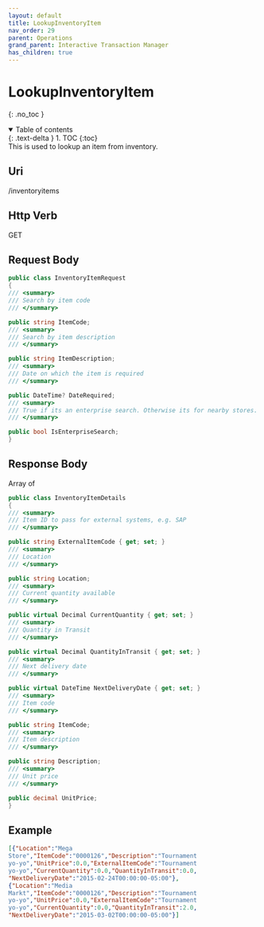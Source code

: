 ```yaml
---
layout: default
title: LookupInventoryItem
nav_order: 29
parent: Operations
grand_parent: Interactive Transaction Manager
has_children: true
---
```

# LookupInventoryItem 
{: .no_toc }
<details open markdown="block">
  <summary>
    Table of contents
  </summary>
  {: .text-delta }
1. TOC
{:toc}
</details>
This is used to lookup an item from inventory.

## Uri
/inventoryitems

## Http Verb
GET

## Request Body
```csharp
public class InventoryItemRequest
{
/// <summary>
/// Search by item code
/// </summary>

public string ItemCode;
/// <summary>
/// Search by item description
/// </summary>

public string ItemDescription;
/// <summary>
/// Date on which the item is required
/// </summary>

public DateTime? DateRequired;
/// <summary>
/// True if its an enterprise search. Otherwise its for nearby stores.
/// </summary>

public bool IsEnterpriseSearch;
}
```
## Response Body
Array of
```csharp
public class InventoryItemDetails
{
/// <summary>
/// Item ID to pass for external systems, e.g. SAP
/// </summary>

public string ExternalItemCode { get; set; }
/// <summary>
/// Location
/// </summary>

public string Location;
/// <summary>
/// Current quantity available
/// </summary>

public virtual Decimal CurrentQuantity { get; set; }
/// <summary>
/// Quantity in Transit
/// </summary>

public virtual Decimal QuantityInTransit { get; set; }
/// <summary>
/// Next delivery date
/// </summary>

public virtual DateTime NextDeliveryDate { get; set; }
/// <summary>
/// Item code
/// </summary>

public string ItemCode;
/// <summary>
/// Item description
/// </summary>

public string Description;
/// <summary>
/// Unit price
/// </summary>

public decimal UnitPrice;
}
```
## Example
```json
[{"Location":"Mega
Store","ItemCode":"0000126","Description":"Tournament
yo-yo","UnitPrice":0.0,"ExternalItemCode":"Tournament
yo-yo","CurrentQuantity":0.0,"QuantityInTransit":0.0,
"NextDeliveryDate":"2015-02-24T00:00:00-05:00"},
{"Location":"Media
Markt","ItemCode":"0000126","Description":"Tournament
yo-yo","UnitPrice":0.0,"ExternalItemCode":"Tournament
yo-yo","CurrentQuantity":0.0,"QuantityInTransit":2.0,
"NextDeliveryDate":"2015-03-02T00:00:00-05:00"}]
```